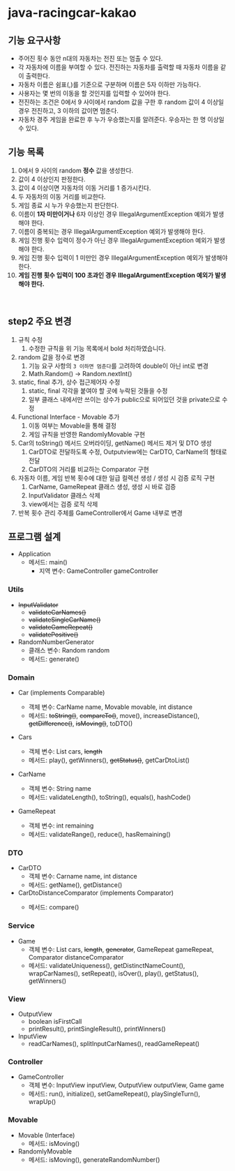 # java-racingcar-kakao

## 기능 요구사항
- 주어진 횟수 동안 n대의 자동차는 전진 또는 멈출 수 있다.
- 각 자동차에 이름을 부여할 수 있다. 전진하는 자동차를 출력할 때 자동차 이름을 같이 출력한다.
- 자동차 이름은 쉼표(,)를 기준으로 구분하며 이름은 5자 이하만 가능하다.
- 사용자는 몇 번의 이동을 할 것인지를 입력할 수 있어야 한다.
- 전진하는 조건은 0에서 9 사이에서 random 값을 구한 후 random 값이 4 이상일 경우 전진하고, 3 이하의 값이면 멈춘다.
- 자동차 경주 게임을 완료한 후 누가 우승했는지를 알려준다. 우승자는 한 명 이상일 수 있다.


## 기능 목록
1. 0에서 9 사이의 random __정수__ 값을 생성한다.
2. 값이 4 이상인지 판정한다.
3. 값이 4 이상이면 자동차의 이동 거리를 1 증가시킨다.
4. 두 자동차의 이동 거리를 비교한다.
5. 게임 종료 시 누가 우승했는지 판단한다.
6. 이름이 __1자 미만이거나__ 6자 이상인 경우 IllegalArgumentException 예외가 발생해야 한다.
7. 이름이 중복되는 경우 IllegalArgumentException 예외가 발생해야 한다.
8. 게임 진행 횟수 입력이 정수가 아닌 경우 IllegalArgumentException 예외가 발생해야 한다. 
9. 게임 진행 횟수 입력이 1 미만인 경우 IllegalArgumentException 예외가 발생해야 한다. 
10. __게임 진행 횟수 입력이 100 초과인 경우 IllegalArgumentException 예외가 발생해야 한다.__

<br>

## step2 주요 변경
1. 규칙 수정
   1. 수정한 규칙을 위 기능 목록에서 bold 처리하였습니다.
2. random 값을 정수로 변경 
   1. 기능 요구 사항의 `3 이하면 멈춘다`를 고려하여 double이 아닌 int로 변경 
   2. Math.Random() -> Random.nextInt()
3. static, final 추가, 상수 접근제어자 수정
   1. static, final 각각을 붙여야 할 곳에 누락된 것들을 수정
   2. 일부 클래스 내에서만 쓰이는 상수가 public으로 되어있던 것을 private으로 수정
4. Functional Interface - Movable 추가
   1. 이동 여부는 Movable을 통해 결정
   2. 게임 규칙을 반영한 RandomlyMovable 구현
5. Car의 toString() 메서드 오버라이딩, getName() 메서드 제거 및 DTO 생성
   1. CarDTO로 전달하도록 수정, Outputview에는 CarDTO, CarName의 형태로 전달
   2. CarDTO의 거리를 비교하는 Comparator 구현
6. 자동차 이름, 게임 반복 횟수에 대한 일급 컬렉션 생성 / 생성 시 검증 로직 구현
   1. CarName, GameRepeat 클래스 생성, 생성 시 바로 검증
   2. InputValidator 클래스 삭제
   3. view에서는 검증 로직 삭제
7. 반복 횟수 관리 주체를 GameController에서 Game 내부로 변경

   

## 프로그램 설계
- Application
  - 메서드: main()
    - 지역 변수: GameController gameController

### Utils
- ~~InputValidator~~
  - ~~validateCarNames()~~
  - ~~validateSingleCarName()~~
  - ~~validateGameRepeat()~~
  - ~~validatePositive()~~
- RandomNumberGenerator
  - 클래스 변수: Random random
  - 메서드: generate()

### Domain
- Car (implements Comparable)
  - 객체 변수: CarName name, Movable movable, int distance
  - 메서드: ~~toString()~~, ~~compareTo()~~, move(), increaseDistance(), ~~getDifference()~~, ~~isMoving()~~, toDTO()

- Cars
  - 객체 변수: List<Car> cars, ~~length~~
  - 메서드: play(), getWinners(), ~~getStatus()~~, getCarDtoList()

- CarName
  - 객체 변수: String name
  - 메서드: validateLength(), toString(), equals(), hashCode()

- GameRepeat
  - 객체 변수: int remaining
  - 메서드: validateRange(), reduce(), hasRemaining()

### DTO
- CarDTO
  - 객체 변수: Carname name, int distance
  - 메서드: getName(), getDistance()
- CarDtoDistanceComparator (implements Comparator<CarDTO>)
  - 메서드: compare()

### Service
- Game 
  - 객체 변수: List<Car> cars, ~~length~~, ~~generator~~, GameRepeat gameRepeat, Comparator<CarDTO> distanceComparator
  - 메서드: validateUniqueness(), getDistinctNameCount(), wrapCarNames(), setRepeat(), isOver(), play(), getStatus(), getWinners()

### View
- OutputView
  - boolean isFirstCall
  - printResult(), printSingleResult(), printWinners()
- InputView
  - readCarNames(), splitInputCarNames(), readGameRepeat()
  
### Controller
- GameController
  - 객체 변수: InputView inputView, OutputView outputView, Game game
  - 메서드: run(), initialize(), setGameRepeat(), playSingleTurn(), wrapUp()

### Movable
- Movable (Interface)
  - 메서드: isMoving()
- RandomlyMovable
  - 메서드: isMoving(), generateRandomNumber()
